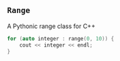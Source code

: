 `Range`
-------

A Pythonic range class for C++

```C++
for (auto integer : range(0, 10)) {
    cout << integer << endl;
}
```
